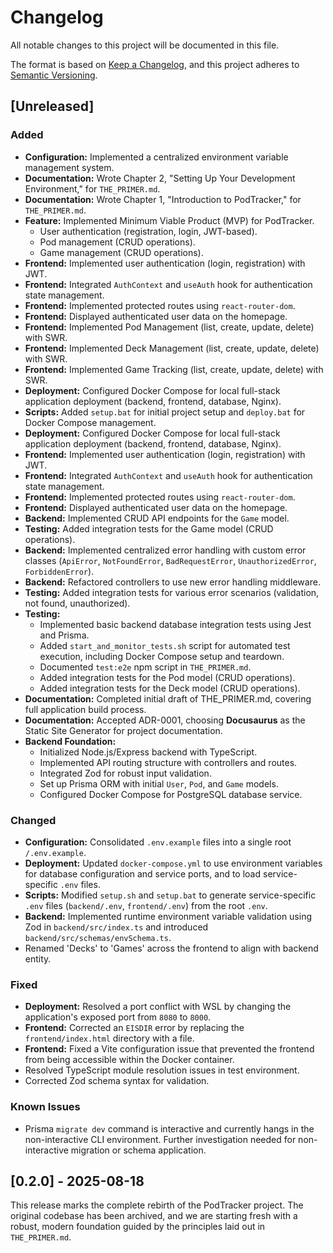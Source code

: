 # Changelog

All notable changes to this project will be documented in this file.

The format is based on [Keep a Changelog](https://keepachangelog.com/en/1.0.0/),
and this project adheres to [Semantic Versioning](https://semver.org/spec/v2.0.0.html).

## [Unreleased]

### Added
- **Configuration:** Implemented a centralized environment variable management system.
- **Documentation:** Wrote Chapter 2, "Setting Up Your Development Environment," for `THE_PRIMER.md`.
- **Documentation:** Wrote Chapter 1, "Introduction to PodTracker," for `THE_PRIMER.md`.
- **Feature:** Implemented Minimum Viable Product (MVP) for PodTracker.
  - User authentication (registration, login, JWT-based).
  - Pod management (CRUD operations).
  - Game management (CRUD operations).
- **Frontend:** Implemented user authentication (login, registration) with JWT.
- **Frontend:** Integrated `AuthContext` and `useAuth` hook for authentication state management.
- **Frontend:** Implemented protected routes using `react-router-dom`.
- **Frontend:** Displayed authenticated user data on the homepage.
- **Frontend:** Implemented Pod Management (list, create, update, delete) with SWR.
- **Frontend:** Implemented Deck Management (list, create, update, delete) with SWR.
- **Frontend:** Implemented Game Tracking (list, create, update, delete) with SWR.
- **Deployment:** Configured Docker Compose for local full-stack application deployment (backend, frontend, database, Nginx).
- **Scripts:** Added `setup.bat` for initial project setup and `deploy.bat` for Docker Compose management.
- **Deployment:** Configured Docker Compose for local full-stack application deployment (backend, frontend, database, Nginx).
- **Frontend:** Implemented user authentication (login, registration) with JWT.
- **Frontend:** Integrated `AuthContext` and `useAuth` hook for authentication state management.
- **Frontend:** Implemented protected routes using `react-router-dom`.
- **Frontend:** Displayed authenticated user data on the homepage.
- **Backend:** Implemented CRUD API endpoints for the `Game` model.
- **Testing:** Added integration tests for the Game model (CRUD operations).
- **Backend:** Implemented centralized error handling with custom error classes (`ApiError`, `NotFoundError`, `BadRequestError`, `UnauthorizedError`, `ForbiddenError`).
- **Backend:** Refactored controllers to use new error handling middleware.
- **Testing:** Added integration tests for various error scenarios (validation, not found, unauthorized).
- **Testing:**
  - Implemented basic backend database integration tests using Jest and Prisma.
  - Added `start_and_monitor_tests.sh` script for automated test execution, including Docker Compose setup and teardown.
  - Documented `test:e2e` npm script in `THE_PRIMER.md`.
  - Added integration tests for the Pod model (CRUD operations).
  - Added integration tests for the Deck model (CRUD operations).
- **Documentation:** Completed initial draft of THE_PRIMER.md, covering full application build process.
- **Documentation:** Accepted ADR-0001, choosing **Docusaurus** as the Static Site Generator for project documentation.
- **Backend Foundation:**
  - Initialized Node.js/Express backend with TypeScript.
  - Implemented API routing structure with controllers and routes.
  - Integrated Zod for robust input validation.
  - Set up Prisma ORM with initial `User`, `Pod`, and `Game` models.
  - Configured Docker Compose for PostgreSQL database service.

### Changed
- **Configuration:** Consolidated `.env.example` files into a single root `/.env.example`.
- **Deployment:** Updated `docker-compose.yml` to use environment variables for database configuration and service ports, and to load service-specific `.env` files.
- **Scripts:** Modified `setup.sh` and `setup.bat` to generate service-specific `.env` files (`backend/.env`, `frontend/.env`) from the root `.env`.
- **Backend:** Implemented runtime environment variable validation using Zod in `backend/src/index.ts` and introduced `backend/src/schemas/envSchema.ts`.
- Renamed 'Decks' to 'Games' across the frontend to align with backend entity.

### Fixed
- **Deployment:** Resolved a port conflict with WSL by changing the application's exposed port from `8080` to `8000`.
- **Frontend:** Corrected an `EISDIR` error by replacing the `frontend/index.html` directory with a file.
- **Frontend:** Fixed a Vite configuration issue that prevented the frontend from being accessible within the Docker container.
- Resolved TypeScript module resolution issues in test environment.
- Corrected Zod schema syntax for validation.

### Known Issues
- Prisma `migrate dev` command is interactive and currently hangs in the non-interactive CLI environment. Further investigation needed for non-interactive migration or schema application.

## [0.2.0] - 2025-08-18

This release marks the complete rebirth of the PodTracker project. The original codebase has been archived, and we are starting fresh with a robust, modern foundation guided by the principles laid out in `THE_PRIMER.md`.
